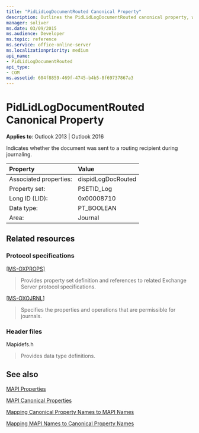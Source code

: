 ```yaml
---
title: "PidLidLogDocumentRouted Canonical Property"
description: Outlines the PidLidLogDocumentRouted canonical property, which indicates whether the document was sent to a routing recipient during journaling.
manager: soliver
ms.date: 03/09/2015
ms.audience: Developer
ms.topic: reference
ms.service: office-online-server
ms.localizationpriority: medium
api_name:
- PidLidLogDocumentRouted
api_type:
- COM
ms.assetid: 604f8859-469f-4745-b4b5-8f69737867a3
---
```


# PidLidLogDocumentRouted Canonical Property

  
  
**Applies to**: Outlook 2013 | Outlook 2016 
  
Indicates whether the document was sent to a routing recipient during journaling.
  
|Property|Value|
|:-----|:-----|
|Associated properties:  <br/> |dispidLogDocRouted  <br/> |
|Property set:  <br/> |PSETID_Log  <br/> |
|Long ID (LID):  <br/> |0x00008710  <br/> |
|Data type:  <br/> |PT_BOOLEAN  <br/> |
|Area:  <br/> |Journal  <br/> |
   
## Related resources

### Protocol specifications

[[MS-OXPROPS]](https://msdn.microsoft.com/library/f6ab1613-aefe-447d-a49c-18217230b148%28Office.15%29.aspx)
  
> Provides property set definition and references to related Exchange Server protocol specifications.
    
[[MS-OXOJRNL]](https://msdn.microsoft.com/library/2aa04fd2-0f36-4ce4-9178-c0fc70aa8d43%28Office.15%29.aspx)
  
> Specifies the properties and operations that are permissible for journals.
    
### Header files

Mapidefs.h
  
> Provides data type definitions.
    
## See also



[MAPI Properties](mapi-properties.md)
  
[MAPI Canonical Properties](mapi-canonical-properties.md)
  
[Mapping Canonical Property Names to MAPI Names](mapping-canonical-property-names-to-mapi-names.md)
  
[Mapping MAPI Names to Canonical Property Names](mapping-mapi-names-to-canonical-property-names.md)

